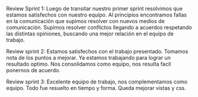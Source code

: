 Review Sprint 1:
Luego de transitar nuestro primer sprint resolvimos que estamos satisfechos con nuestro equipo. 
Al principios encontramos fallas en la comunicación que supimos resolver con nuevos medios de comunicación. 
Supimos resolver conflictos llegando a acuerdos respetando las distintas opiniones, buscando una mejor relación en el equipo de trabajo. 

Review sprint 2:
Estamos satisfechos con el trabajo presentado.
Tomamos nota de los puntos a mejorar.
Ya estamos trabajando para lograr un resultado optimo.
Nos consolidamos como equipo, nos resulta facil ponernos de acuerdo.

Review sprint 3:
Excelente equipo de trabajo, nos complementamos como equipo. Todo fue resuelto en tiempo y forma. Queda mejorar vistas y css.  